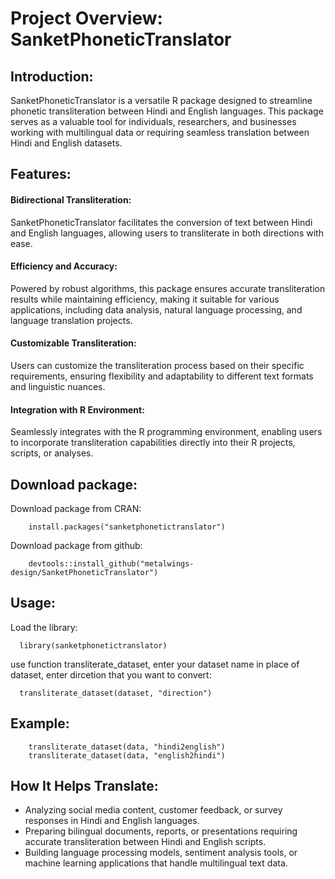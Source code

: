 # **Project Overview: SanketPhoneticTranslator**

## Introduction: 
  SanketPhoneticTranslator is a versatile R package designed to streamline phonetic transliteration between Hindi
and English languages. This package serves as a valuable tool for individuals, researchers, and businesses working
with multilingual data or requiring seamless translation between Hindi and English datasets.

## Features:
 <h4>Bidirectional Transliteration: </h4> SanketPhoneticTranslator facilitates the conversion of text between Hindi and English languages, allowing users to transliterate in both directions with ease.

<h4>Efficiency and Accuracy:</h4>  Powered by robust algorithms, this package ensures accurate transliteration results while maintaining efficiency, making it suitable for various applications, including data analysis, natural language processing, and language translation projects.

<h4>Customizable Transliteration:</h4> Users can customize the transliteration process based on their specific requirements, ensuring flexibility and adaptability to different text formats and linguistic nuances.

<h4>Integration with R Environment:</h4> Seamlessly integrates with the R programming environment, enabling users to incorporate transliteration capabilities directly into their R projects, scripts, or analyses.

## Download package:
Download package from CRAN:

        install.packages("sanketphonetictranslator")

Download package from github:
       
        devtools::install_github("metalwings-design/SanketPhoneticTranslator")

## Usage:
Load the library:
      
      library(sanketphonetictranslator)

use function transliterate_dataset, enter your dataset name in place of dataset, enter dircetion that you want to convert:

      transliterate_dataset(dataset, "direction")

## Example:
        transliterate_dataset(data, "hindi2english")
        transliterate_dataset(data, "english2hindi")

## How It Helps Translate:
* Analyzing social media content, customer feedback, or survey responses in Hindi and English languages.
* Preparing bilingual documents, reports, or presentations requiring accurate transliteration between Hindi and English scripts.
* Building language processing models, sentiment analysis tools, or machine learning applications that handle multilingual text data.
